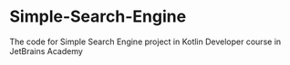 # Simple-Search-Engine
The code for Simple Search Engine project in Kotlin Developer course in JetBrains Academy

